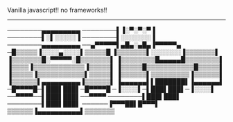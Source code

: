 Vanilla javascript!! no frameworks!!

************************************

────────▄▄▄▄▄▄▄▄▄
────────▌▐░▀░▀░▀▐
────────▌░▌░░░░░▐
────────▌░░░░░░░▐
────────▄▄▄▄▄▄▄▄▄
──▄▀▀▀▀▀▌▄█▄░▄█▄▐▀▀▀▀▀▄
─█▒▒▒▒▒▐░░░░▄░░░░▌▒▒▒▒▒█
▐▒▒▒▒▒▒▒▌░░░░░░░▐▒▒▒▒▒▒▒▌
▐▒▒▒▒▒▒▒█░▀▀▀▀▀░█▒▒▒▒▒▒▒▌
▐▒▒▒▒▒▒▒▒█▄▄▄▄▄█▒▒▒▒▒▒▒▒▌
▐▒▒▒▒▐▒▒▒▒▒▒▒▒▒▒▒▒▐▒▒▒▒▒▌
▐▒▒▒▒▒█▒▒▒▒▒▒▒▒▒▒▒█▒▒▒▒▒▌
▐▒▒▒▒▒▐▒▒▒▒▒▒▒▒▒▒▒▌▒▒▒▒▒▌
▐▒▒▒▒▒▒▌▒▒▒▒▒▒▒▒▒▐▒▒▒▒▒▒▌
▐▒▒▒▒▒▒▌▄▄▄▄▄▄▄▄▄▐▒▒▒▒▒▒▌
▐▄▄▄▄▄▄▌▌███████▌▐▄▄▄▄▄▄▌
─█▀▀▀▀█─▌███▌███▌─█▀▀▀▀█
─▐░░░░▌─▌███▌███▌─▐░░░░▌
──▀▀▀▀──▌███▌███▌──▀▀▀▀
────────▌███▌███▌
────────▌███▌███▌
──────▐▀▀▀██▌█▀▀▀▌
▒▒▒▒▒▒▐▄▄▄▄▄▄▄▄▄▄▌▒▒▒▒▒▒▒

